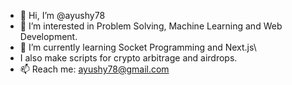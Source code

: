 - 👋 Hi, I’m @ayushy78
- 👀 I’m interested in Problem Solving, Machine Learning and Web Development.
- 🌱 I’m currently learning Socket Programming and Next.js\
- I also make scripts for crypto arbitrage and airdrops. 
- 📫 Reach me: ayushy78@gmail.com
<!---
ayushy78/ayushy78 is a ✨ special ✨ repository because its `README.md` (this file) appears on your GitHub profile.
You can click the Preview link to take a look at your changes.
--->
